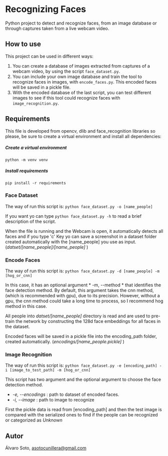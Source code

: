 # Recognizing Faces

Python project to detect and recognize faces, from an image database or through captures taken from a live webcam video.

## How to use

This project can be used in different ways:
1. You can create a database of images extracted from captures of a webcam video, by using the script `face_dataset.py`.
2. You can include your own image database and train the tool to recognize faces in images, with `encode_faces.py`. This encoded faces will be saved in a pickle file.
3. With the encoded database of the last script, you can test different images to see if this tool could recognize faces with `image_recognition.py`.

## Requirements
This file is developed from opencv, dlib and face_recognition libraries so please, be sure to create a virtual environment and install all dependencies:
##### Create a virtual environment
`python -m venv venv`
##### Install requirements
`pip install -r requirements`

### Face Dataset
The way of run this script is:
`python face_dataset.py -o [name_people]`

If you want yo can type `python face_dataset.py -h` to read a brief description of the script.

When the file is running and the Webcam is open, it automatically detects all faces and if you type 'c' Key yo can save a screenshot in a dataset folder created automatically with the [name_people] you use as input. (*datset/[name_people]/[name_people]* )

### Encode Faces
The way of run this script is:
`python face_dataset.py -d [name_people] -m [hog_or_cnn]`

In this case, it has an optional argument * -m, --method * that identifies the face detection method. By default, this argument takes the cnn method, (which is recommended with gpu), due to its precision. However, without a gpu, the cnn method could take a long time to process, so I recommend hog method in this case.

All people into *datset/[name_people]* directory is read and are used to pre-train the network by constructing the 128d face embeddings for all faces in the dataset.

Encoded faces will be saved in a pickle file into the encoding_path folder, created automatically. (*encodings/[name_people.pickle]* )

### Image Recognition
The way of run this script is:
`python face_dataset.py -e [encoding_path] -i [image_to_test_path] -m [hog_or_cnn] `

This script has two argument and the optional argument to choose the face detection method.
- *-e, --encodings* : path to dataset of encoded faces.
- *-i, --image* : path to image to recognize

First the pickle data is read from [encoding_path] and then the test image is compared with the serialized ones to find if the people can be recognized or categorized as *Unknown*

## Autor

Álvaro Soto, asotocunillera@gmail.com
